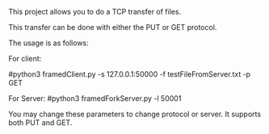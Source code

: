 This project allows you to do a TCP transfer of files.


This transfer can be done with either the PUT or GET protocol.  


The usage is as follows:

For client:

#python3 framedClient.py -s 127.0.0.1:50000 -f testFileFromServer.txt -p GET

For Server:
#python3 framedForkServer.py -l 50001


You may change these parameters to change protocol or server. It supports both PUT and GET. 
